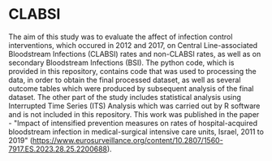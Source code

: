 # CLABSI
The aim of this study was to evaluate the affect of infection control interventions, which occured in 2012 and 2017, on Central Line-associated Bloodstream Infections (CLABSI) rates and non-CLABSI rates, as well as on secondary Bloodstream Infections (BSI). 
The python code, which is provided in this repository, contains code that was used to processing the data, in order to obtain the final processed dataset, as well as several outcome tables which were produced by subsequent analysis of the final dataset. 
The other part of the study includes statistical analysis using Interrupted Time Series (ITS) Analysis which was carried out by R software and is not included in this repository. This work was published in the paper - "Impact of intensified prevention measures on rates of hospital-acquired bloodstream infection in medical-surgical intensive care units, Israel, 2011 to 2019" (https://www.eurosurveillance.org/content/10.2807/1560-7917.ES.2023.28.25.2200688).   
